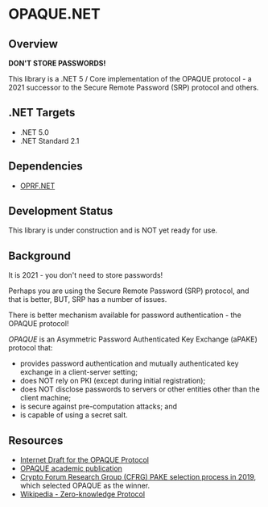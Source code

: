 # OPAQUE.NET

## Overview

**DON'T STORE PASSWORDS!**

This library is a .NET 5 / Core implementation of the OPAQUE protocol - a 2021 successor to the Secure Remote Password (SRP) protocol and others.

## .NET Targets

- .NET 5.0
- .NET Standard 2.1

## Dependencies

- [OPRF.NET](https://www.nuget.org/packages/OPRF.NET)

## Development Status

This library is under construction and is NOT yet ready for use.

## Background

It is 2021 - you don't need to store passwords!

Perhaps you are using the Secure Remote Password (SRP) protocol, and that is better, BUT, SRP has a number of issues.

There is better mechanism available for password authentication - the OPAQUE protocol!


*OPAQUE* is an Asymmetric Password Authenticated Key Exchange (aPAKE) protocol that:

- provides password authentication and mutually authenticated key exchange in a client-server setting;
- does NOT rely on PKI (except during initial registration);
- does NOT disclose passwords to servers or other entities other than the client machine;
- is secure against pre-computation attacks; and
- is capable of using a secret salt.

## Resources

- [Internet Draft for the OPAQUE Protocol](https://cfrg.github.io/draft-irtf-cfrg-opaque/draft-irtf-cfrg-opaque.html)
- [OPAQUE academic publication](https://eprint.iacr.org/2018/163.pdf)
- [Crypto Forum Research Group
 (CFRG) PAKE selection process in 2019](https://github.com/cfrg/pake-selection), which selected OPAQUE as the winner.
- [Wikipedia - Zero-knowledge Protocol](https://en.wikipedia.org/wiki/Zero-knowledge_proof)
